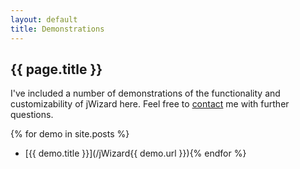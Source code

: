 ```yaml
---
layout: default
title: Demonstrations
---
```


## {{ page.title }}

I've included a number of demonstrations of the functionality and customizability of jWizard here. Feel free to [contact](/contact.html) me with further questions.

{% for demo in site.posts %}
* [{{ demo.title }}](/jWizard{{ demo.url }}){% endfor %}
